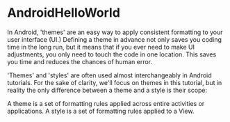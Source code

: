 # AndroidHelloWorld
In Android, 'themes' are an easy way to apply consistent formatting to your user interface (UI.) Defining a theme in advance not only saves you coding time in the long run, but it means that if you ever need to make UI adjustments, you only need to touch the code in one location. This saves you time and reduces the chances of human error.

'Themes' and 'styles' are often used almost interchangeably in Android tutorials. For the sake of clarity, we'll focus on themes in this tutorial, but in reality the only difference between a theme and a style is their scope:

A theme is a set of formatting rules applied across entire activities or applications.
A style is a set of formatting rules applied to a View.
